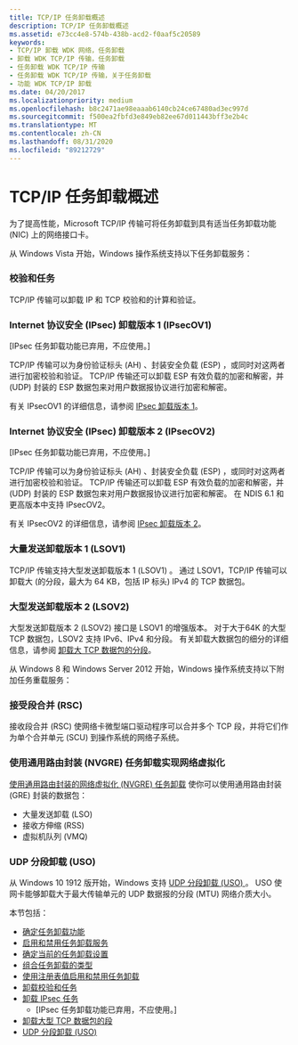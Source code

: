 ```yaml
---
title: TCP/IP 任务卸载概述
description: TCP/IP 任务卸载概述
ms.assetid: e73cc4e8-574b-438b-acd2-f0aaf5c20589
keywords:
- TCP/IP 卸载 WDK 网络，任务卸载
- 卸载 WDK TCP/IP 传输，任务卸载
- 任务卸载 WDK TCP/IP 传输
- 任务卸载 WDK TCP/IP 传输，关于任务卸载
- 功能 WDK TCP/IP 卸载
ms.date: 04/20/2017
ms.localizationpriority: medium
ms.openlocfilehash: b8c2471ae98eaaab6140cb24ce67480ad3ec997d
ms.sourcegitcommit: f500ea2fbfd3e849eb82ee67d011443bff3e2b4c
ms.translationtype: MT
ms.contentlocale: zh-CN
ms.lasthandoff: 08/31/2020
ms.locfileid: "89212729"
---
```

# <a name="tcpip-task-offload-overview"></a>TCP/IP 任务卸载概述





为了提高性能，Microsoft TCP/IP 传输可将任务卸载到具有适当任务卸载功能 (NIC) 上的网络接口卡。

从 Windows Vista 开始，Windows 操作系统支持以下任务卸载服务：

### <a name="checksum-tasks"></a>校验和任务

TCP/IP 传输可以卸载 IP 和 TCP 校验和的计算和验证。

### <a name="internet-protocol-security-ipsec-offload-version-1-ipsecov1"></a>Internet 协议安全 (IPsec) 卸载版本 1 (IPsecOV1) 

\[IPsec 任务卸载功能已弃用，不应使用。\]

TCP/IP 传输可以为身份验证标头 (AH) 、封装安全负载 (ESP) ，或同时对这两者进行加密校验和验证。 TCP/IP 传输还可以卸载 ESP 有效负载的加密和解密，并 (UDP) 封装的 ESP 数据包来对用户数据报协议进行加密和解密。

有关 IPsecOV1 的详细信息，请参阅 [IPsec 卸载版本 1](ipsec-offload-version-1.md)。

### <a name="internet-protocol-security-ipsec-offload-version-2-ipsecov2"></a>Internet 协议安全 (IPsec) 卸载版本 2 (IPsecOV2) 

\[IPsec 任务卸载功能已弃用，不应使用。\]

TCP/IP 传输可以为身份验证标头 (AH) 、封装安全负载 (ESP) ，或同时对这两者进行加密校验和验证。 TCP/IP 传输还可以卸载 ESP 有效负载的加密和解密，并 (UDP) 封装的 ESP 数据包来对用户数据报协议进行加密和解密。 在 NDIS 6.1 和更高版本中支持 IPsecOV2。

有关 IPsecOV2 的详细信息，请参阅 [IPsec 卸载版本 2](./introduction-to-ipsec-offload-version-2.md)。

### <a name="large-send-offload-version-1-lsov1"></a>大量发送卸载版本 1 (LSOV1) 

TCP/IP 传输支持大型发送卸载版本 1 (LSOV1) 。 通过 LSOV1，TCP/IP 传输可以卸载大 (的分段，最大为 64 KB，包括 IP 标头) IPv4 的 TCP 数据包。

### <a name="large-send-offload-version-2-lsov2"></a>大型发送卸载版本 2 (LSOV2) 

大型发送卸载版本 2 (LSOV2) 接口是 LSOV1 的增强版本。 对于大于64K 的大型 TCP 数据包，LSOV2 支持 IPv6、IPv4 和分段。 有关卸载大数据包的细分的详细信息，请参阅 [卸载大 TCP 数据包的分段](offloading-the-segmentation-of-large-tcp-packets.md)。

从 Windows 8 和 Windows Server 2012 开始，Windows 操作系统支持以下附加任务重载服务：

### <a name="receive-segment-coalescing-rsc"></a>接受段合并 (RSC)

接收段合并 (RSC) 使网络卡微型端口驱动程序可以合并多个 TCP 段，并将它们作为单个合并单元 (SCU) 到操作系统的网络子系统。

### <a name="network-virtualization-using-generic-routing-encapsulation-nvgre-task-offload"></a>使用通用路由封装 (NVGRE) 任务卸载实现网络虚拟化

[使用通用路由封装的网络虚拟化 (NVGRE) 任务卸载](network-virtualization-using-generic-routing-encapsulation--nvgre--task-offload.md) 使你可以使用通用路由封装 (GRE) 封装的数据包：

-   大量发送卸载 (LSO)
-   接收方伸缩 (RSS)
-   虚拟机队列 (VMQ)

### <a name="udp-segmentation-offload-uso"></a>UDP 分段卸载 (USO)

从 Windows 10 1912 版开始，Windows 支持 [UDP 分段卸载 (USO) ](udp-segmentation-offload-uso-.md)。 USO 使网卡能够卸载大于最大传输单元的 UDP 数据报的分段 (MTU) 网络介质大小。

本节包括：

-   [确定任务卸载功能](determining-task-offload-capabilities.md)
-   [启用和禁用任务卸载服务](enabling-and-disabling-task-offload-services.md)
-   [确定当前的任务卸载设置](determining-the-current-task-offload-settings.md)
-   [组合任务卸载的类型](combining-types-of-task-offloads.md)
-   [使用注册表值启用和禁用任务卸载](using-registry-values-to-enable-and-disable-task-offloading.md)
-   [卸载校验和任务](offloading-checksum-tasks.md)
-   [卸载 IPsec 任务](offloading-ipsec-tasks.md)
    - \[IPsec 任务卸载功能已弃用，不应使用。\]
-   [卸载大型 TCP 数据包的段](offloading-the-segmentation-of-large-tcp-packets.md)
-   [UDP 分段卸载 (USO)](udp-segmentation-offload-uso-.md)

 

